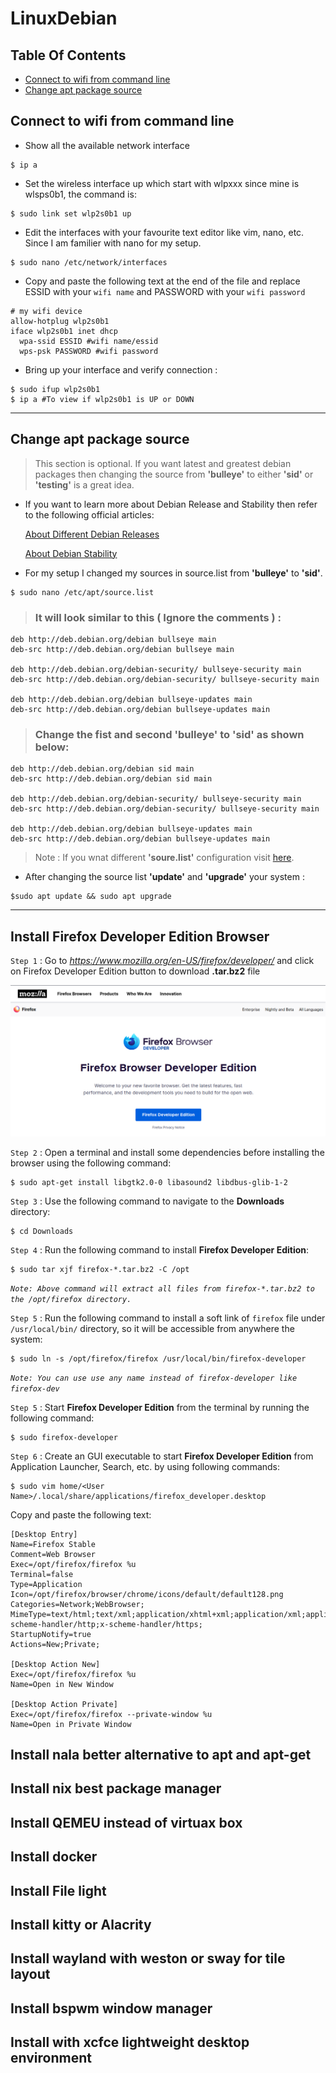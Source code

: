 # LinuxDebian

## Table Of Contents

- [Connect to wifi from command line](#connect-to-wifi-from-command-line)
- [Change apt package source](#change-apt-package-source)

## Connect to wifi from command line

- Show all the available network interface

```shell
$ ip a
```

- Set the wireless interface up which start with wlpxxx since mine is wlsps0b1, the command is:

```shell
$ sudo link set wlp2s0b1 up
```

- Edit the interfaces with your favourite text editor like vim, nano, etc. Since I am familier with nano for my setup.

```shell
$ sudo nano /etc/network/interfaces
```

- Copy and paste the following text at the end of the file and replace ESSID with your `wifi name` and PASSWORD with your `wifi password`

```nano
# my wifi device
allow-hotplug wlp2s0b1
iface wlp2s0b1 inet dhcp
  wpa-ssid ESSID #wifi name/essid
  wps-psk PASSWORD #wifi password
```

- Bring up your interface and verify connection :

```shell
$ sudo ifup wlp2s0b1
$ ip a #To view if wlp2s0b1 is UP or DOWN
```

---

## Change apt package source

> This section is optional. If you want latest and greatest debian packages then changing the source from **'bulleye'** to either **'sid'** or **'testing'** is a great idea.

- If you want to learn more about Debian Release and Stability then refer to the following official articles:

  [About Different Debian Releases](https://www.debian.org/releases/)

  [About Debian Stability](https://wiki.debian.org/DebianStability)

- For my setup I changed my sources in source.list from **'bulleye'** to **'sid'**.

```shell
$ sudo nano /etc/apt/source.list
```

> ### It will look similar to this ( Ignore the comments ) :

```nano
deb http://deb.debian.org/debian bullseye main
deb-src http://deb.debian.org/debian bullseye main

deb http://deb.debian.org/debian-security/ bullseye-security main
deb-src http://deb.debian.org/debian-security/ bullseye-security main

deb http://deb.debian.org/debian bullseye-updates main
deb-src http://deb.debian.org/debian bullseye-updates main
```

> ### Change the fist and second **'bulleye'** to **'sid'** as shown below:

```nano
deb http://deb.debian.org/debian sid main
deb-src http://deb.debian.org/debian sid main

deb http://deb.debian.org/debian-security/ bullseye-security main
deb-src http://deb.debian.org/debian-security/ bullseye-security main

deb http://deb.debian.org/debian bullseye-updates main
deb-src http://deb.debian.org/debian bullseye-updates main
```

> Note : If you wnat different **'soure.list'** configuration visit [here](https://wiki.debian.org/SourcesList).

- After changing the source list **'update'** and **'upgrade'** your system :

```shell
$sudo apt update && sudo apt upgrade
```

---

## Install Firefox Developer Edition Browser

`Step 1` : Go to *https://www.mozilla.org/en-US/firefox/developer/* and click on Firefox Developer Edition button to download **.tar.bz2** file

![](/browser.png)

`Step 2` : Open a terminal and install some dependencies before installing the browser using the following command:

```shell
$ sudo apt-get install libgtk2.0-0 libasound2 libdbus-glib-1-2
```

`Step 3` : Use the following command to navigate to the **Downloads** directory:

```shell
$ cd Downloads
```

`Step 4` : Run the following command to install **Firefox Developer Edition**:

```shell
$ sudo tar xjf firefox-*.tar.bz2 -C /opt
```

_`Note: Above command will extract all files from firefox-*.tar.bz2 to the /opt/firefox directory.`_

`Step 5` : Run the following command to install a soft link of `firefox` file under `/usr/local/bin/` directory, so it will be accessible from anywhere the system:

```shell
$ sudo ln -s /opt/firefox/firefox /usr/local/bin/firefox-developer
```

_`Note: You can use use any name instead of firefox-developer like firefox-dev`_

`Step 5` : Start **Firefox Developer Edition** from the terminal by running the following command:

```Shell
$ sudo firefox-developer
```

`Step 6` : Create an GUI executable to start **Firefox Developer Edition** from Application Launcher, Search, etc. by using following commands:

```Shell
$ sudo vim home/<User Name>/.local/share/applications/firefox_developer.desktop
```

Copy and paste the following text:

```desktop
[Desktop Entry]
Name=Firefox Stable
Comment=Web Browser
Exec=/opt/firefox/firefox %u
Terminal=false
Type=Application
Icon=/opt/firefox/browser/chrome/icons/default/default128.png
Categories=Network;WebBrowser;
MimeType=text/html;text/xml;application/xhtml+xml;application/xml;application/vnd.mozilla.xul+xml;application/rss+xml;application/rdf+xml;image/gif;image/jpeg;image/png;x-scheme-handler/http;x-scheme-handler/https;
StartupNotify=true
Actions=New;Private;

[Desktop Action New]
Exec=/opt/firefox/firefox %u
Name=Open in New Window

[Desktop Action Private]
Exec=/opt/firefox/firefox --private-window %u
Name=Open in Private Window
```

## Install nala better alternative to apt and apt-get

## Install nix best package manager

## Install QEMEU instead of virtuax box

## Install docker

## Install File light

## Install kitty or Alacrity

## Install wayland with weston or sway for tile layout

## Install bspwm window manager

## Install with xcfce lightweight desktop environment
